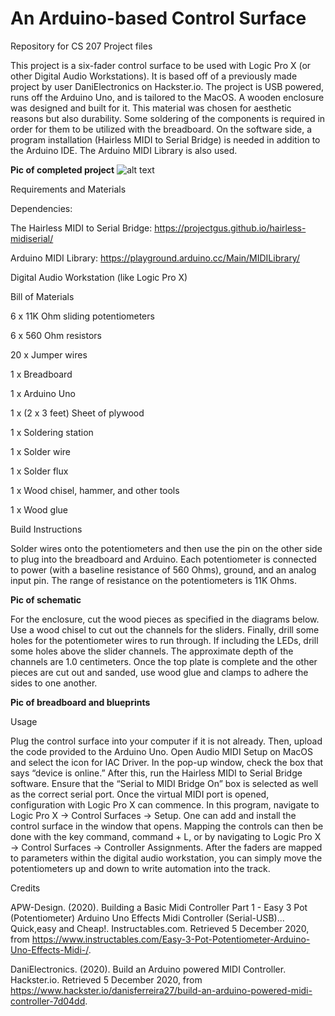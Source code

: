 # An Arduino-based Control Surface
Repository for CS 207 Project files

This project is a six-fader control surface to be used with Logic Pro X (or other Digital Audio Workstations). It is based off of a previously made project by user DaniElectronics on Hackster.io. The project is USB powered, runs off the Arduino Uno, and is tailored to the MacOS. A wooden enclosure was designed and built for it. This material was chosen for aesthetic reasons but also durability. Some soldering of the components is required in order for them to be utilized with the breadboard. On the software side, a program installation (Hairless MIDI to Serial Bridge) is needed in addition to the Arduino IDE. The Arduino MIDI Library is also used. 

**Pic of completed project**
![alt text](https://github.com/AnikaZak/[CS-207-Project-/blob/img/Completed-Project.jpg?raw=true)

Requirements and Materials 

Dependencies:

The Hairless MIDI to Serial Bridge: https://projectgus.github.io/hairless-midiserial/

Arduino MIDI Library: https://playground.arduino.cc/Main/MIDILibrary/ 

Digital Audio Workstation (like Logic Pro X)

Bill of Materials

6 x 11K Ohm sliding potentiometers

6 x 560 Ohm resistors 

20 x Jumper wires 

1 x Breadboard 

1 x Arduino Uno

1 x (2 x 3 feet) Sheet of plywood

1 x Soldering station

1 x Solder wire

1 x Solder flux

1 x Wood chisel, hammer, and other tools

1 x Wood glue

Build Instructions 

Solder wires onto the potentiometers and then use the pin on the other side to plug into the breadboard and Arduino. Each potentiometer is connected to power (with a baseline resistance of 560 Ohms), ground, and an analog input pin. The range of resistance on the potentiometers is 11K Ohms. 

**Pic of schematic**

For the enclosure, cut the wood pieces as specified in the diagrams below. Use a wood chisel to cut out the channels for the sliders. Finally, drill some holes for the potentiometer wires to run through. If including the LEDs, drill some holes above the slider channels. The approximate depth of the channels are 1.0 centimeters. Once the top plate is complete and the other pieces are cut out and sanded, use wood glue and clamps to adhere the sides to one another. 

**Pic of breadboard and blueprints**

Usage

Plug the control surface into your computer if it is not already. Then, upload the code provided to the Arduino Uno. Open Audio MIDI Setup on MacOS and select the icon for IAC Driver. In the pop-up window, check the box that says “device is online.” After this, run the Hairless MIDI to Serial Bridge software. Ensure that the “Serial to MIDI Bridge On” box is selected as well as the correct serial port. Once the virtual MIDI port is opened, configuration with Logic Pro X can commence. In this program, navigate to Logic Pro X -> Control Surfaces -> Setup. One can add and install the control surface in the window that opens. Mapping the controls can then be done with the key command, command + L, or by navigating to Logic Pro X -> Control Surfaces -> Controller Assignments. After the faders are mapped to parameters within the digital audio workstation, you can simply move the potentiometers up and down to write automation into the track.   

Credits

APW-Design. (2020). Building a Basic Midi Controller Part 1 - Easy 3 Pot (Potentiometer) Arduino Uno Effects Midi Controller (Serial-USB)... Quick,easy and Cheap!. Instructables.com. Retrieved 5 December 2020, from https://www.instructables.com/Easy-3-Pot-Potentiometer-Arduino-Uno-Effects-Midi-/.

DaniElectronics. (2020). Build an Arduino powered MIDI Controller. Hackster.io. Retrieved 5 December 2020, from https://www.hackster.io/danisferreira27/build-an-arduino-powered-midi-controller-7d04dd.

